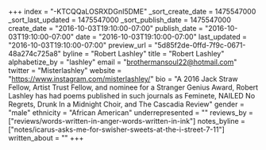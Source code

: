 +++
index = "-KTCQQaLOSRXDGnI5DME"
_sort_create_date = 1475547000
_sort_last_updated = 1475547000
_sort_publish_date = 1475547000
create_date = "2016-10-03T19:10:00-07:00"
publish_date = "2016-10-03T19:10:00-07:00"
date = "2016-10-03T19:10:00-07:00"
last_updated = "2016-10-03T19:10:00-07:00"
preview_url = "5d85f2de-0ffd-7f9c-0671-48a274c725a8"
byline = "Robert Lashley"
title = "Robert Lashley"
alphabetize_by = "lashley"
email = "brothermansoul22@hotmail.com"
twitter = "Misterlashley"
website = "https://www.instagram.com/misterlashley/"
bio = "A 2016 Jack Straw Fellow, Artist Trust Fellow, and nominee for a Stranger Genius Award, Robert Lashley has had poems published in such journals as Feminete, NAILED No Regrets, Drunk In a Midnight Choir, and The Cascadia Review"
gender = "male"
ethnicity = "African American"
underrepresented = ""
reviews_by = ["reviews/words-written-in-anger-words-written-in-ink"]
notes_byline = ["notes/icarus-asks-me-for-swisher-sweets-at-the-i-street-7-11"]
written_about = ""
+++

